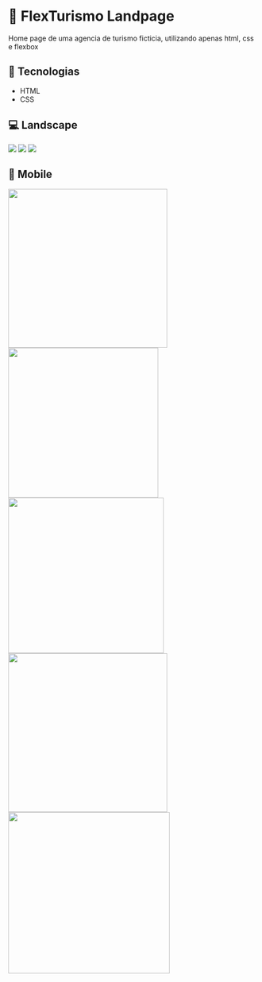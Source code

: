 # 🛫 FlexTurismo Landpage

Home page de uma agencia de turismo ficticia, utilizando apenas html, css e flexbox

## 📝 Tecnologias

- HTML
- CSS

## 💻 Landscape
<div>
<img src="./images/flexTurismo_landscape_1.png">
<img src="./images/flexTurismo_landscape_2.png">
<img src="./images/flexTurismo_landscape_3.png">
</div>

## 📱 Mobile
<div>
<img  src="./images/flexTurismo_portrait_1.png" width="320">
<img  src="./images/flexTurismo_portrait_2.png" width="302">
<img  src="./images/flexTurismo_portrait_3.png" width="313">
<img  src="./images/flexTurismo_portrait_4.png" width="320">
<img  src="./images/flexTurismo_portrait_5.png" width="325">
</div>
